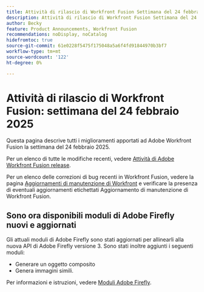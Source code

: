 ```yaml
---
title: Attività di rilascio di Workfront Fusion Settimana del 24 febbraio 2025
description: Attività di rilascio di Workfront Fusion Settimana del 24 febbraio 2025
author: Becky
feature: Product Announcements, Workfront Fusion
recommendations: noDisplay, noCatalog
hidefromtoc: true
source-git-commit: 61e0228f5475f175048a5a6f4fd91844970b3bf7
workflow-type: tm+mt
source-wordcount: '122'
ht-degree: 0%

---
```


# Attività di rilascio di Workfront Fusion: settimana del 24 febbraio 2025

Questa pagina descrive tutti i miglioramenti apportati ad Adobe Workfront Fusion la settimana del 24 febbraio 2025.

Per un elenco di tutte le modifiche recenti, vedere [Attività di Adobe Workfront Fusion release](/help/workfront-fusion/fusion-product-releases/fusion-release-activity.md).

Per un elenco delle correzioni di bug recenti in Workfront Fusion, vedere la pagina [Aggiornamenti di manutenzione di Workfront](https://experienceleague.adobe.com/en/docs/workfront-known-issues/releases/current-updates) e verificare la presenza di eventuali aggiornamenti etichettati Aggiornamento di manutenzione di Workfront Fusion.

## Sono ora disponibili moduli di Adobe Firefly nuovi e aggiornati

Gli attuali moduli di Adobe Firefly sono stati aggiornati per allinearli alla nuova API di Adobe Firefly versione 3. Sono stati inoltre aggiunti i seguenti moduli:

* Generare un oggetto composito
* Genera immagini simili.

Per informazioni e istruzioni, vedere [Moduli Adobe Firefly](/help/workfront-fusion/references/apps-and-modules/adobe-connectors/adobe-firefly-modules.md).

